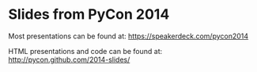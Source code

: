 Slides from PyCon 2014
======================

Most presentations can be found at: https://speakerdeck.com/pycon2014

HTML presentations and code can be found at: http://pycon.github.com/2014-slides/
